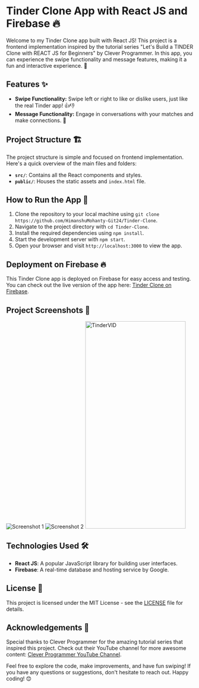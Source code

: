 # Tinder Clone App with React JS and Firebase 🔥

Welcome to my Tinder Clone app built with React JS! This project is a frontend implementation inspired by the tutorial series "Let's Build a TINDER Clone with REACT JS for Beginners" by Clever Programmer. In this app, you can experience the swipe functionality and message features, making it a fun and interactive experience. 💑

## Features ✨

- **Swipe Functionality:** Swipe left or right to like or dislike users, just like the real Tinder app! 👍👎
- **Message Functionality:** Engage in conversations with your matches and make connections. 💬

## Project Structure 🏗️

The project structure is simple and focused on frontend implementation. Here's a quick overview of the main files and folders:

- **`src/`**: Contains all the React components and styles.
- **`public/`**: Houses the static assets and `index.html` file.

## How to Run the App 🚀

1. Clone the repository to your local machine using `git clone https://github.com/HimanshuMohanty-Git24/Tinder-Clone`.
2. Navigate to the project directory with `cd Tinder-Clone`.
3. Install the required dependencies using `npm install`.
4. Start the development server with `npm start`.
5. Open your browser and visit `http://localhost:3000` to view the app.

## Deployment on Firebase 🔥

This Tinder Clone app is deployed on Firebase for easy access and testing. You can check out the live version of the app here: [Tinder Clone on Firebase](https://tinder-clone-e5c81.web.app/).

## Project Screenshots 📸

![Screenshot 1](https://github.com/HimanshuMohanty-Git24/Tinder-Clone/assets/94133298/51f39ca3-968c-4424-9a8c-7ca27c07b74d)
![Screenshot 2](https://github.com/HimanshuMohanty-Git24/Tinder-Clone/assets/94133298/38168633-71c1-47f4-95e0-e8a17802d5c2)
<img src="https://github.com/HimanshuMohanty-Git24/Tinder-Clone/assets/94133298/8953b2e2-413f-4da5-ac28-a4fef5c62ec7.gif" alt="TinderVID" width="270" height="558">


## Technologies Used 🛠️

- **React JS**: A popular JavaScript library for building user interfaces.
- **Firebase**: A real-time database and hosting service by Google.

## License 📝

This project is licensed under the MIT License - see the [LICENSE](LICENSE) file for details.

## Acknowledgements 👏

Special thanks to Clever Programmer for the amazing tutorial series that inspired this project. Check out their YouTube channel for more awesome content: [Clever Programmer YouTube Channel](https://www.youtube.com/c/CleverProgrammer).

Feel free to explore the code, make improvements, and have fun swiping! If you have any questions or suggestions, don't hesitate to reach out. Happy coding! 😊
